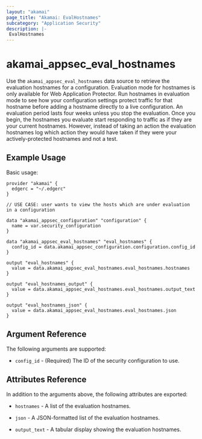 ```yaml
---
layout: "akamai"
page_title: "Akamai: EvalHostnames"
subcategory: "Application Security"
description: |-
 EvalHostnames
---
```


# akamai_appsec_eval_hostnames

Use the `akamai_appsec_eval_hostnames` data source to retrieve the evaluation hostnames for a configuration. Evaluation mode for hostnames is only available for Web Application Protector. Run hostnames in evaluation mode to see how your configuration settings protect traffic for that hostname before adding a hostname directly to a live configuration. An evaluation period lasts four weeks unless you stop the evaluation. Once you begin, the hostnames you evaluate start responding to traffic as if they are your current hostnames. However, instead of taking an action the evaluation hostnames log which action they would have taken if they were your actively-protected hostnames and not a test.

## Example Usage

Basic usage:

```hcl
provider "akamai" {
  edgerc = "~/.edgerc"
}

// USE CASE: user wants to view the hosts which are under evaluation in a configuration

data "akamai_appsec_configuration" "configuration" {
  name = var.security_configuration
}

data "akamai_appsec_eval_hostnames" "eval_hostnames" {
  config_id = data.akamai_appsec_configuration.configuration.config_id
}

output "eval_hostnames" {
  value = data.akamai_appsec_eval_hostnames.eval_hostnames.hostnames
}

output "eval_hostnames_output" {
  value = data.akamai_appsec_eval_hostnames.eval_hostnames.output_text
}

output "eval_hostnames_json" {
  value = data.akamai_appsec_eval_hostnames.eval_hostnames.json
}
```

## Argument Reference

The following arguments are supported:

* `config_id` - (Required) The ID of the security configuration to use.

## Attributes Reference

In addition to the arguments above, the following attributes are exported:

* `hostnames` - A list of the evaluation hostnames.

* `json` - A JSON-formatted list of the evaluation hostnames.

* `output_text` - A tabular display showing the evaluation hostnames.

